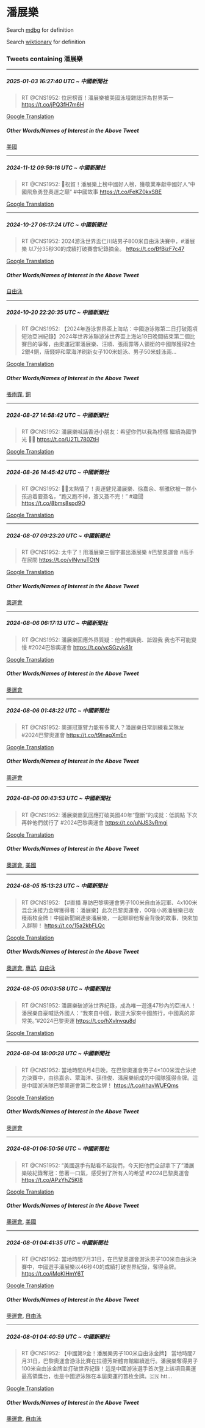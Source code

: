 # 潘展樂

Search [mdbg](https://www.mdbg.net/chinese/dictionary?page=worddict&wdrst=0&wdqb=潘展樂) for definition

Search [wiktionary](https://en.wiktionary.org/wiki/潘展樂) for definition

### Tweets containing 潘展樂

___
##### 2025-01-03 16:27:40 UTC ~ 中國新聞社
> RT @CNS1952: 位居榜首！潘展樂被美國泳壇雜誌評為世界第一 https://t.co/jPQ3fH7m6H

[Google Translation](https://translate.google.com/?hi=en&tab=TT&sl=zh-CN&tl=en&op=translate&text=RT+%40CNS1952%3A+%E4%BD%8D%E5%B1%85%E6%A6%9C%E9%A6%96%EF%BC%81%E6%BD%98%E5%B1%95%E6%A8%82%E8%A2%AB%E7%BE%8E%E5%9C%8B%E6%B3%B3%E5%A3%87%E9%9B%9C%E8%AA%8C%E8%A9%95%E7%82%BA%E4%B8%96%E7%95%8C%E7%AC%AC%E4%B8%80+https%3A%2F%2Ft.co%2FjPQ3fH7m6H)
##### Other Words/Names of Interest in the Above Tweet
[美國](美國.md)
___
##### 2024-11-12 09:59:16 UTC ~ 中國新聞社
> RT @CNS1952: 🥳祝賀！潘展樂上榜中國好人榜，獲敬業奉獻中國好人“中國飛魚勇登奧運之巔” #中國故事 https://t.co/FeKZ0kxSBE

[Google Translation](https://translate.google.com/?hi=en&tab=TT&sl=zh-CN&tl=en&op=translate&text=RT+%40CNS1952%3A+%F0%9F%A5%B3%E7%A5%9D%E8%B3%80%EF%BC%81%E6%BD%98%E5%B1%95%E6%A8%82%E4%B8%8A%E6%A6%9C%E4%B8%AD%E5%9C%8B%E5%A5%BD%E4%BA%BA%E6%A6%9C%EF%BC%8C%E7%8D%B2%E6%95%AC%E6%A5%AD%E5%A5%89%E7%8D%BB%E4%B8%AD%E5%9C%8B%E5%A5%BD%E4%BA%BA%E2%80%9C%E4%B8%AD%E5%9C%8B%E9%A3%9B%E9%AD%9A%E5%8B%87%E7%99%BB%E5%A5%A7%E9%81%8B%E4%B9%8B%E5%B7%94%E2%80%9D+%23%E4%B8%AD%E5%9C%8B%E6%95%85%E4%BA%8B+https%3A%2F%2Ft.co%2FFeKZ0kxSBE)
___
##### 2024-10-27 06:17:24 UTC ~ 中國新聞社
> RT @CNS1952: 2024游泳世界盃仁川站男子800米自由泳決賽中，#潘展樂 以7分35秒30的成績打破賽會紀錄摘金。 https://t.co/BfBizF7c47

[Google Translation](https://translate.google.com/?hi=en&tab=TT&sl=zh-CN&tl=en&op=translate&text=RT+%40CNS1952%3A+2024%E6%B8%B8%E6%B3%B3%E4%B8%96%E7%95%8C%E7%9B%83%E4%BB%81%E5%B7%9D%E7%AB%99%E7%94%B7%E5%AD%90800%E7%B1%B3%E8%87%AA%E7%94%B1%E6%B3%B3%E6%B1%BA%E8%B3%BD%E4%B8%AD%EF%BC%8C%23%E6%BD%98%E5%B1%95%E6%A8%82+%E4%BB%A57%E5%88%8635%E7%A7%9230%E7%9A%84%E6%88%90%E7%B8%BE%E6%89%93%E7%A0%B4%E8%B3%BD%E6%9C%83%E7%B4%80%E9%8C%84%E6%91%98%E9%87%91%E3%80%82+https%3A%2F%2Ft.co%2FBfBizF7c47)
##### Other Words/Names of Interest in the Above Tweet
[自由泳](自由泳.md)
___
##### 2024-10-20 22:20:35 UTC ~ 中國新聞社
> RT @CNS1952: 【2024年游泳世界盃上海站：中國游泳隊第二日打破兩項短池亞洲紀錄】2024年世界泳聯游泳世界盃上海站19日晚間結束第二個比賽日的爭奪，由奧運冠軍潘展樂、汪順、張雨霏等人領銜的中國隊獲得2金2銀4銅，唐錢婷和覃海洋刷新女子100米蛙泳、男子50米蛙泳兩…

[Google Translation](https://translate.google.com/?hi=en&tab=TT&sl=zh-CN&tl=en&op=translate&text=RT+%40CNS1952%3A+%E3%80%902024%E5%B9%B4%E6%B8%B8%E6%B3%B3%E4%B8%96%E7%95%8C%E7%9B%83%E4%B8%8A%E6%B5%B7%E7%AB%99%EF%BC%9A%E4%B8%AD%E5%9C%8B%E6%B8%B8%E6%B3%B3%E9%9A%8A%E7%AC%AC%E4%BA%8C%E6%97%A5%E6%89%93%E7%A0%B4%E5%85%A9%E9%A0%85%E7%9F%AD%E6%B1%A0%E4%BA%9E%E6%B4%B2%E7%B4%80%E9%8C%84%E3%80%912024%E5%B9%B4%E4%B8%96%E7%95%8C%E6%B3%B3%E8%81%AF%E6%B8%B8%E6%B3%B3%E4%B8%96%E7%95%8C%E7%9B%83%E4%B8%8A%E6%B5%B7%E7%AB%9919%E6%97%A5%E6%99%9A%E9%96%93%E7%B5%90%E6%9D%9F%E7%AC%AC%E4%BA%8C%E5%80%8B%E6%AF%94%E8%B3%BD%E6%97%A5%E7%9A%84%E7%88%AD%E5%A5%AA%EF%BC%8C%E7%94%B1%E5%A5%A7%E9%81%8B%E5%86%A0%E8%BB%8D%E6%BD%98%E5%B1%95%E6%A8%82%E3%80%81%E6%B1%AA%E9%A0%86%E3%80%81%E5%BC%B5%E9%9B%A8%E9%9C%8F%E7%AD%89%E4%BA%BA%E9%A0%98%E9%8A%9C%E7%9A%84%E4%B8%AD%E5%9C%8B%E9%9A%8A%E7%8D%B2%E5%BE%972%E9%87%912%E9%8A%804%E9%8A%85%EF%BC%8C%E5%94%90%E9%8C%A2%E5%A9%B7%E5%92%8C%E8%A6%83%E6%B5%B7%E6%B4%8B%E5%88%B7%E6%96%B0%E5%A5%B3%E5%AD%90100%E7%B1%B3%E8%9B%99%E6%B3%B3%E3%80%81%E7%94%B7%E5%AD%9050%E7%B1%B3%E8%9B%99%E6%B3%B3%E5%85%A9%E2%80%A6)
##### Other Words/Names of Interest in the Above Tweet
[張雨霏](張雨霏.md), [銅](銅.md)
___
##### 2024-08-27 14:58:42 UTC ~ 中國新聞社
> RT @CNS1952: 潘展樂喊話香港小朋友：希望你們以我為榜樣 繼續為國爭光 🤩🤩 https://t.co/U2TL780ZtH

[Google Translation](https://translate.google.com/?hi=en&tab=TT&sl=zh-CN&tl=en&op=translate&text=RT+%40CNS1952%3A+%E6%BD%98%E5%B1%95%E6%A8%82%E5%96%8A%E8%A9%B1%E9%A6%99%E6%B8%AF%E5%B0%8F%E6%9C%8B%E5%8F%8B%EF%BC%9A%E5%B8%8C%E6%9C%9B%E4%BD%A0%E5%80%91%E4%BB%A5%E6%88%91%E7%82%BA%E6%A6%9C%E6%A8%A3+%E7%B9%BC%E7%BA%8C%E7%82%BA%E5%9C%8B%E7%88%AD%E5%85%89+%F0%9F%A4%A9%F0%9F%A4%A9+https%3A%2F%2Ft.co%2FU2TL780ZtH)
___
##### 2024-08-26 14:45:42 UTC ~ 中國新聞社
> RT @CNS1952: 🤣🤣太熱情了！奧運健兒潘展樂、徐嘉余、柳雅欣被一群小孩追着要簽名，“跑又跑不掉，簽又簽不完！” #趣聞 https://t.co/8bms8spd9O

[Google Translation](https://translate.google.com/?hi=en&tab=TT&sl=zh-CN&tl=en&op=translate&text=RT+%40CNS1952%3A+%F0%9F%A4%A3%F0%9F%A4%A3%E5%A4%AA%E7%86%B1%E6%83%85%E4%BA%86%EF%BC%81%E5%A5%A7%E9%81%8B%E5%81%A5%E5%85%92%E6%BD%98%E5%B1%95%E6%A8%82%E3%80%81%E5%BE%90%E5%98%89%E4%BD%99%E3%80%81%E6%9F%B3%E9%9B%85%E6%AC%A3%E8%A2%AB%E4%B8%80%E7%BE%A4%E5%B0%8F%E5%AD%A9%E8%BF%BD%E7%9D%80%E8%A6%81%E7%B0%BD%E5%90%8D%EF%BC%8C%E2%80%9C%E8%B7%91%E5%8F%88%E8%B7%91%E4%B8%8D%E6%8E%89%EF%BC%8C%E7%B0%BD%E5%8F%88%E7%B0%BD%E4%B8%8D%E5%AE%8C%EF%BC%81%E2%80%9D+%23%E8%B6%A3%E8%81%9E+https%3A%2F%2Ft.co%2F8bms8spd9O)
___
##### 2024-08-07 09:23:20 UTC ~ 中國新聞社
> RT @CNS1952: 太牛了！用潘展樂三個字畫出潘展樂 #巴黎奧運會 #高手在民間 https://t.co/vINynuTOtN

[Google Translation](https://translate.google.com/?hi=en&tab=TT&sl=zh-CN&tl=en&op=translate&text=RT+%40CNS1952%3A+%E5%A4%AA%E7%89%9B%E4%BA%86%EF%BC%81%E7%94%A8%E6%BD%98%E5%B1%95%E6%A8%82%E4%B8%89%E5%80%8B%E5%AD%97%E7%95%AB%E5%87%BA%E6%BD%98%E5%B1%95%E6%A8%82+%23%E5%B7%B4%E9%BB%8E%E5%A5%A7%E9%81%8B%E6%9C%83+%23%E9%AB%98%E6%89%8B%E5%9C%A8%E6%B0%91%E9%96%93+https%3A%2F%2Ft.co%2FvINynuTOtN)
##### Other Words/Names of Interest in the Above Tweet
[奧運會](奧運會.md)
___
##### 2024-08-06 06:17:13 UTC ~ 中國新聞社
> RT @CNS1952: 潘展樂回應外界質疑：他們嘲諷我、詆毀我 我也不可能變慢 #2024巴黎奧運會 https://t.co/vcSGzyk81r

[Google Translation](https://translate.google.com/?hi=en&tab=TT&sl=zh-CN&tl=en&op=translate&text=RT+%40CNS1952%3A+%E6%BD%98%E5%B1%95%E6%A8%82%E5%9B%9E%E6%87%89%E5%A4%96%E7%95%8C%E8%B3%AA%E7%96%91%EF%BC%9A%E4%BB%96%E5%80%91%E5%98%B2%E8%AB%B7%E6%88%91%E3%80%81%E8%A9%86%E6%AF%80%E6%88%91+%E6%88%91%E4%B9%9F%E4%B8%8D%E5%8F%AF%E8%83%BD%E8%AE%8A%E6%85%A2+%232024%E5%B7%B4%E9%BB%8E%E5%A5%A7%E9%81%8B%E6%9C%83+https%3A%2F%2Ft.co%2FvcSGzyk81r)
##### Other Words/Names of Interest in the Above Tweet
[奧運會](奧運會.md)
___
##### 2024-08-06 01:48:22 UTC ~ 中國新聞社
> RT @CNS1952: 奧運冠軍臂力能有多驚人？潘展樂日常訓練看呆隊友 #2024巴黎奧運會 https://t.co/t9InagXmEn

[Google Translation](https://translate.google.com/?hi=en&tab=TT&sl=zh-CN&tl=en&op=translate&text=RT+%40CNS1952%3A+%E5%A5%A7%E9%81%8B%E5%86%A0%E8%BB%8D%E8%87%82%E5%8A%9B%E8%83%BD%E6%9C%89%E5%A4%9A%E9%A9%9A%E4%BA%BA%EF%BC%9F%E6%BD%98%E5%B1%95%E6%A8%82%E6%97%A5%E5%B8%B8%E8%A8%93%E7%B7%B4%E7%9C%8B%E5%91%86%E9%9A%8A%E5%8F%8B+%232024%E5%B7%B4%E9%BB%8E%E5%A5%A7%E9%81%8B%E6%9C%83+https%3A%2F%2Ft.co%2Ft9InagXmEn)
##### Other Words/Names of Interest in the Above Tweet
[奧運會](奧運會.md)
___
##### 2024-08-06 00:43:53 UTC ~ 中國新聞社
> RT @CNS1952: 潘展樂霸氣回應打破美國40年“壟斷”的成就：低調點 下次再幹他們就行了 #2024巴黎奧運會 https://t.co/uNJS3vRmgi

[Google Translation](https://translate.google.com/?hi=en&tab=TT&sl=zh-CN&tl=en&op=translate&text=RT+%40CNS1952%3A+%E6%BD%98%E5%B1%95%E6%A8%82%E9%9C%B8%E6%B0%A3%E5%9B%9E%E6%87%89%E6%89%93%E7%A0%B4%E7%BE%8E%E5%9C%8B40%E5%B9%B4%E2%80%9C%E5%A3%9F%E6%96%B7%E2%80%9D%E7%9A%84%E6%88%90%E5%B0%B1%EF%BC%9A%E4%BD%8E%E8%AA%BF%E9%BB%9E+%E4%B8%8B%E6%AC%A1%E5%86%8D%E5%B9%B9%E4%BB%96%E5%80%91%E5%B0%B1%E8%A1%8C%E4%BA%86+%232024%E5%B7%B4%E9%BB%8E%E5%A5%A7%E9%81%8B%E6%9C%83+https%3A%2F%2Ft.co%2FuNJS3vRmgi)
##### Other Words/Names of Interest in the Above Tweet
[奧運會](奧運會.md), [美國](美國.md)
___
##### 2024-08-05 15:13:23 UTC ~ 中國新聞社
> RT @CNS1952: 【#直播 專訪巴黎奧運會男子100米自由泳冠軍、4x100米混合泳接力金牌獲得者：潘展樂】此次巴黎奧運會，00後小將潘展樂已收穫兩枚金牌！中國新聞網連麥潘展樂，一起聊聊他奪金背後的故事，快來加入群聊！ https://t.co/15a2kbFLQc

[Google Translation](https://translate.google.com/?hi=en&tab=TT&sl=zh-CN&tl=en&op=translate&text=RT+%40CNS1952%3A+%E3%80%90%23%E7%9B%B4%E6%92%AD+%E5%B0%88%E8%A8%AA%E5%B7%B4%E9%BB%8E%E5%A5%A7%E9%81%8B%E6%9C%83%E7%94%B7%E5%AD%90100%E7%B1%B3%E8%87%AA%E7%94%B1%E6%B3%B3%E5%86%A0%E8%BB%8D%E3%80%814x100%E7%B1%B3%E6%B7%B7%E5%90%88%E6%B3%B3%E6%8E%A5%E5%8A%9B%E9%87%91%E7%89%8C%E7%8D%B2%E5%BE%97%E8%80%85%EF%BC%9A%E6%BD%98%E5%B1%95%E6%A8%82%E3%80%91%E6%AD%A4%E6%AC%A1%E5%B7%B4%E9%BB%8E%E5%A5%A7%E9%81%8B%E6%9C%83%EF%BC%8C00%E5%BE%8C%E5%B0%8F%E5%B0%87%E6%BD%98%E5%B1%95%E6%A8%82%E5%B7%B2%E6%94%B6%E7%A9%AB%E5%85%A9%E6%9E%9A%E9%87%91%E7%89%8C%EF%BC%81%E4%B8%AD%E5%9C%8B%E6%96%B0%E8%81%9E%E7%B6%B2%E9%80%A3%E9%BA%A5%E6%BD%98%E5%B1%95%E6%A8%82%EF%BC%8C%E4%B8%80%E8%B5%B7%E8%81%8A%E8%81%8A%E4%BB%96%E5%A5%AA%E9%87%91%E8%83%8C%E5%BE%8C%E7%9A%84%E6%95%85%E4%BA%8B%EF%BC%8C%E5%BF%AB%E4%BE%86%E5%8A%A0%E5%85%A5%E7%BE%A4%E8%81%8A%EF%BC%81+https%3A%2F%2Ft.co%2F15a2kbFLQc)
##### Other Words/Names of Interest in the Above Tweet
[奧運會](奧運會.md), [專訪](專訪.md), [自由泳](自由泳.md)
___
##### 2024-08-05 00:03:58 UTC ~ 中國新聞社
> RT @CNS1952: 潘展樂破游泳世界紀錄，成為唯一遊進47秒內的亞洲人！潘展樂自豪喊話外國人：“我來自中國，歡迎大家來中國旅行，中國真的非常美。”#2024巴黎奧運 https://t.co/hXvlnvqu8d

[Google Translation](https://translate.google.com/?hi=en&tab=TT&sl=zh-CN&tl=en&op=translate&text=RT+%40CNS1952%3A+%E6%BD%98%E5%B1%95%E6%A8%82%E7%A0%B4%E6%B8%B8%E6%B3%B3%E4%B8%96%E7%95%8C%E7%B4%80%E9%8C%84%EF%BC%8C%E6%88%90%E7%82%BA%E5%94%AF%E4%B8%80%E9%81%8A%E9%80%B247%E7%A7%92%E5%85%A7%E7%9A%84%E4%BA%9E%E6%B4%B2%E4%BA%BA%EF%BC%81%E6%BD%98%E5%B1%95%E6%A8%82%E8%87%AA%E8%B1%AA%E5%96%8A%E8%A9%B1%E5%A4%96%E5%9C%8B%E4%BA%BA%EF%BC%9A%E2%80%9C%E6%88%91%E4%BE%86%E8%87%AA%E4%B8%AD%E5%9C%8B%EF%BC%8C%E6%AD%A1%E8%BF%8E%E5%A4%A7%E5%AE%B6%E4%BE%86%E4%B8%AD%E5%9C%8B%E6%97%85%E8%A1%8C%EF%BC%8C%E4%B8%AD%E5%9C%8B%E7%9C%9F%E7%9A%84%E9%9D%9E%E5%B8%B8%E7%BE%8E%E3%80%82%E2%80%9D%232024%E5%B7%B4%E9%BB%8E%E5%A5%A7%E9%81%8B+https%3A%2F%2Ft.co%2FhXvlnvqu8d)
___
##### 2024-08-04 18:00:28 UTC ~ 中國新聞社
> RT @CNS1952: 當地時間8月4日晚，在巴黎奧運會男子4×100米混合泳接力決賽中，由徐嘉余、覃海洋、孫佳俊、潘展樂組成的中國隊獲得金牌。這是中國游泳隊巴黎奧運會第二枚金牌！ https://t.co/rhavWUFQms

[Google Translation](https://translate.google.com/?hi=en&tab=TT&sl=zh-CN&tl=en&op=translate&text=RT+%40CNS1952%3A+%E7%95%B6%E5%9C%B0%E6%99%82%E9%96%938%E6%9C%884%E6%97%A5%E6%99%9A%EF%BC%8C%E5%9C%A8%E5%B7%B4%E9%BB%8E%E5%A5%A7%E9%81%8B%E6%9C%83%E7%94%B7%E5%AD%904%C3%97100%E7%B1%B3%E6%B7%B7%E5%90%88%E6%B3%B3%E6%8E%A5%E5%8A%9B%E6%B1%BA%E8%B3%BD%E4%B8%AD%EF%BC%8C%E7%94%B1%E5%BE%90%E5%98%89%E4%BD%99%E3%80%81%E8%A6%83%E6%B5%B7%E6%B4%8B%E3%80%81%E5%AD%AB%E4%BD%B3%E4%BF%8A%E3%80%81%E6%BD%98%E5%B1%95%E6%A8%82%E7%B5%84%E6%88%90%E7%9A%84%E4%B8%AD%E5%9C%8B%E9%9A%8A%E7%8D%B2%E5%BE%97%E9%87%91%E7%89%8C%E3%80%82%E9%80%99%E6%98%AF%E4%B8%AD%E5%9C%8B%E6%B8%B8%E6%B3%B3%E9%9A%8A%E5%B7%B4%E9%BB%8E%E5%A5%A7%E9%81%8B%E6%9C%83%E7%AC%AC%E4%BA%8C%E6%9E%9A%E9%87%91%E7%89%8C%EF%BC%81+https%3A%2F%2Ft.co%2FrhavWUFQms)
##### Other Words/Names of Interest in the Above Tweet
[奧運會](奧運會.md)
___
##### 2024-08-01 06:50:56 UTC ~ 中國新聞社
> RT @CNS1952: “美國選手有點看不起我們，今天把他們全部拿下了”潘展樂破紀錄奪冠：憋著一口氣，感受到了所有人的希望 #2024巴黎奧運會 https://t.co/APzYhZ5KI8

[Google Translation](https://translate.google.com/?hi=en&tab=TT&sl=zh-CN&tl=en&op=translate&text=RT+%40CNS1952%3A+%E2%80%9C%E7%BE%8E%E5%9C%8B%E9%81%B8%E6%89%8B%E6%9C%89%E9%BB%9E%E7%9C%8B%E4%B8%8D%E8%B5%B7%E6%88%91%E5%80%91%EF%BC%8C%E4%BB%8A%E5%A4%A9%E6%8A%8A%E4%BB%96%E5%80%91%E5%85%A8%E9%83%A8%E6%8B%BF%E4%B8%8B%E4%BA%86%E2%80%9D%E6%BD%98%E5%B1%95%E6%A8%82%E7%A0%B4%E7%B4%80%E9%8C%84%E5%A5%AA%E5%86%A0%EF%BC%9A%E6%86%8B%E8%91%97%E4%B8%80%E5%8F%A3%E6%B0%A3%EF%BC%8C%E6%84%9F%E5%8F%97%E5%88%B0%E4%BA%86%E6%89%80%E6%9C%89%E4%BA%BA%E7%9A%84%E5%B8%8C%E6%9C%9B+%232024%E5%B7%B4%E9%BB%8E%E5%A5%A7%E9%81%8B%E6%9C%83+https%3A%2F%2Ft.co%2FAPzYhZ5KI8)
##### Other Words/Names of Interest in the Above Tweet
[奧運會](奧運會.md), [美國](美國.md)
___
##### 2024-08-01 04:41:35 UTC ~ 中國新聞社
> RT @CNS1952: 當地時間7月31日，在巴黎奧運會游泳男子100米自由泳決賽中，中國選手潘展樂以46秒40的成績打破世界紀錄，奪得金牌。 https://t.co/iMoKIHmY6T

[Google Translation](https://translate.google.com/?hi=en&tab=TT&sl=zh-CN&tl=en&op=translate&text=RT+%40CNS1952%3A+%E7%95%B6%E5%9C%B0%E6%99%82%E9%96%937%E6%9C%8831%E6%97%A5%EF%BC%8C%E5%9C%A8%E5%B7%B4%E9%BB%8E%E5%A5%A7%E9%81%8B%E6%9C%83%E6%B8%B8%E6%B3%B3%E7%94%B7%E5%AD%90100%E7%B1%B3%E8%87%AA%E7%94%B1%E6%B3%B3%E6%B1%BA%E8%B3%BD%E4%B8%AD%EF%BC%8C%E4%B8%AD%E5%9C%8B%E9%81%B8%E6%89%8B%E6%BD%98%E5%B1%95%E6%A8%82%E4%BB%A546%E7%A7%9240%E7%9A%84%E6%88%90%E7%B8%BE%E6%89%93%E7%A0%B4%E4%B8%96%E7%95%8C%E7%B4%80%E9%8C%84%EF%BC%8C%E5%A5%AA%E5%BE%97%E9%87%91%E7%89%8C%E3%80%82+https%3A%2F%2Ft.co%2FiMoKIHmY6T)
##### Other Words/Names of Interest in the Above Tweet
[奧運會](奧運會.md), [自由泳](自由泳.md)
___
##### 2024-08-01 04:40:59 UTC ~ 中國新聞社
> RT @CNS1952: 【中國第9金！潘展樂男子100米自由泳金牌】 當地時間7月31日，巴黎奧運會游泳比賽在拉德芳斯體育館繼續進行。潘展樂奪得男子100米自由泳金牌並打破世界紀錄！這是中國游泳選手首次登上該項目奧運最高領獎台，也是中國游泳隊在本屆奧運的首枚金牌。🇨🇳 htt…

[Google Translation](https://translate.google.com/?hi=en&tab=TT&sl=zh-CN&tl=en&op=translate&text=RT+%40CNS1952%3A+%E3%80%90%E4%B8%AD%E5%9C%8B%E7%AC%AC9%E9%87%91%EF%BC%81%E6%BD%98%E5%B1%95%E6%A8%82%E7%94%B7%E5%AD%90100%E7%B1%B3%E8%87%AA%E7%94%B1%E6%B3%B3%E9%87%91%E7%89%8C%E3%80%91+%E7%95%B6%E5%9C%B0%E6%99%82%E9%96%937%E6%9C%8831%E6%97%A5%EF%BC%8C%E5%B7%B4%E9%BB%8E%E5%A5%A7%E9%81%8B%E6%9C%83%E6%B8%B8%E6%B3%B3%E6%AF%94%E8%B3%BD%E5%9C%A8%E6%8B%89%E5%BE%B7%E8%8A%B3%E6%96%AF%E9%AB%94%E8%82%B2%E9%A4%A8%E7%B9%BC%E7%BA%8C%E9%80%B2%E8%A1%8C%E3%80%82%E6%BD%98%E5%B1%95%E6%A8%82%E5%A5%AA%E5%BE%97%E7%94%B7%E5%AD%90100%E7%B1%B3%E8%87%AA%E7%94%B1%E6%B3%B3%E9%87%91%E7%89%8C%E4%B8%A6%E6%89%93%E7%A0%B4%E4%B8%96%E7%95%8C%E7%B4%80%E9%8C%84%EF%BC%81%E9%80%99%E6%98%AF%E4%B8%AD%E5%9C%8B%E6%B8%B8%E6%B3%B3%E9%81%B8%E6%89%8B%E9%A6%96%E6%AC%A1%E7%99%BB%E4%B8%8A%E8%A9%B2%E9%A0%85%E7%9B%AE%E5%A5%A7%E9%81%8B%E6%9C%80%E9%AB%98%E9%A0%98%E7%8D%8E%E5%8F%B0%EF%BC%8C%E4%B9%9F%E6%98%AF%E4%B8%AD%E5%9C%8B%E6%B8%B8%E6%B3%B3%E9%9A%8A%E5%9C%A8%E6%9C%AC%E5%B1%86%E5%A5%A7%E9%81%8B%E7%9A%84%E9%A6%96%E6%9E%9A%E9%87%91%E7%89%8C%E3%80%82%F0%9F%87%A8%F0%9F%87%B3+htt%E2%80%A6)
##### Other Words/Names of Interest in the Above Tweet
[奧運會](奧運會.md), [自由泳](自由泳.md)
